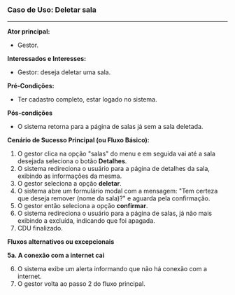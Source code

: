 ### Caso de Uso: Deletar sala
---
**Ator principal:** 
- Gestor.

**Interessados e Interesses:**
- Gestor: deseja deletar uma sala.

**Pré-Condições:**
- Ter cadastro completo, estar logado no sistema.

**Pós-condições**
-  O sistema retorna para a página de salas já sem a sala deletada.

**Cenário de Sucesso Principal (ou Fluxo Básico):**

1. O gestor clica na opção "salas" do menu e em seguida vai até a sala desejada seleciona o botão **Detalhes**. 
2. O sistema redireciona o usuário para a página de detalhes da sala, exibindo as informações da mesma.
3. O gestor seleciona a opção **deletar**.
4. O sistema abre um formulário modal com a mensagem: "Tem certeza que deseja remover (nome da sala)?" e aguarda pela confirmação.
5. O gestor então seleciona a opção **confirmar**.
6. O sistema redireciona o usuário para a página de salas, já não mais exibindo a excluída, indicando que foi apagada.
7. CDU finalizado.

**Fluxos alternativos ou excepcionais**

**5a. A conexão com a internet cai**

6. O sistema exibe um alerta informando que não há conexão com a internet.
7. O gestor volta ao passo 2 do fluxo principal.